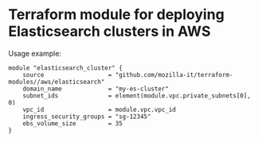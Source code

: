 # Terraform module for deploying Elasticsearch clusters in AWS

Usage example:
```
module "elasticsearch_cluster" {
	source                  = "github.com/mozilla-it/terraform-modules//aws/elasticsearch"
	domain_name             = "my-es-cluster"
	subnet_ids              = element(module.vpc.private_subnets[0], 0)
	vpc_id                  = module.vpc.vpc_id
	ingress_security_groups = "sg-12345"
	ebs_volume_size         = 35
}
```
